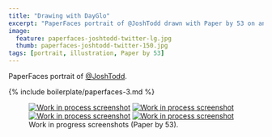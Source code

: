 ```yaml
---
title: "Drawing with DayGlo"
excerpt: "PaperFaces portrait of @JoshTodd drawn with Paper by 53 on an iPad."
image: 
  feature: paperfaces-joshtodd-twitter-lg.jpg
  thumb: paperfaces-joshtodd-twitter-150.jpg
tags: [portrait, illustration, Paper by 53]
---
```


PaperFaces portrait of <a href="http://twitter.com/JoshTodd">@JoshTodd</a>.

{% include boilerplate/paperfaces-3.md %}

<figure class="half">
	<a href="{{ site.url }}/assets/images/paperfaces-joshtodd-process-1-lg.jpg"><img src="{{ site.url }}/assets/images/paperfaces-joshtodd-process-1-600.jpg" alt="Work in process screenshot"></a>
	<a href="{{ site.url }}/assets/images/paperfaces-joshtodd-process-2-lg.jpg"><img src="{{ site.url }}/assets/images/paperfaces-joshtodd-process-2-600.jpg" alt="Work in process screenshot"></a>
	<a href="{{ site.url }}/assets/images/paperfaces-joshtodd-process-3-lg.jpg"><img src="{{ site.url }}/assets/images/paperfaces-joshtodd-process-3-600.jpg" alt="Work in process screenshot"></a>
	<a href="{{ site.url }}/assets/images/paperfaces-joshtodd-process-4-lg.jpg"><img src="{{ site.url }}/assets/images/paperfaces-joshtodd-process-4-600.jpg" alt="Work in process screenshot"></a>
	<figcaption>Work in progress screenshots (Paper by 53).</figcaption>
</figure>